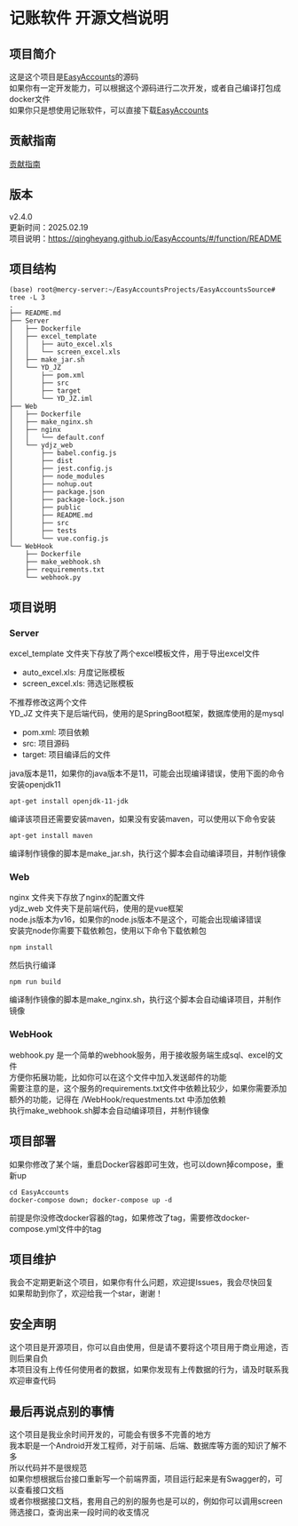 # 记账软件 开源文档说明  
## 项目简介
这是这个项目是[EasyAccounts](https://github.com/QingHeYang/EasyAccounts)的源码  
如果你有一定开发能力，可以根据这个源码进行二次开发，或者自己编译打包成docker文件  
如果你只是想使用记账软件，可以直接下载[EasyAccounts](https://github.com/QingHeYang/EasyAccounts)  

## 贡献指南  
[贡献指南](./CONTRIBUTING.md)

## 版本
v2.4.0   
更新时间：2025.02.19  
项目说明：https://qingheyang.github.io/EasyAccounts/#/function/README

## 项目结构
```Shell
(base) root@mercy-server:~/EasyAccountsProjects/EasyAccountsSource# tree -L 3
.
├── README.md
├── Server
│   ├── Dockerfile
│   ├── excel_template
│   │   ├── auto_excel.xls
│   │   └── screen_excel.xls
│   ├── make_jar.sh
│   └── YD_JZ
│       ├── pom.xml
│       ├── src
│       ├── target
│       └── YD_JZ.iml
├── Web
│   ├── Dockerfile
│   ├── make_nginx.sh
│   ├── nginx
│   │   └── default.conf
│   └── ydjz_web
│       ├── babel.config.js
│       ├── dist
│       ├── jest.config.js
│       ├── node_modules
│       ├── nohup.out
│       ├── package.json
│       ├── package-lock.json
│       ├── public
│       ├── README.md
│       ├── src
│       ├── tests
│       └── vue.config.js
└── WebHook
    ├── Dockerfile
    ├── make_webhook.sh
    ├── requirements.txt
    └── webhook.py
```

## 项目说明
### Server
excel_template 文件夹下存放了两个excel模板文件，用于导出excel文件
- auto_excel.xls: 月度记账模板
- screen_excel.xls: 筛选记账模板  

不推荐修改这两个文件  
YD_JZ 文件夹下是后端代码，使用的是SpringBoot框架，数据库使用的是mysql
- pom.xml: 项目依赖
- src: 项目源码
- target: 项目编译后的文件

java版本是11，如果你的java版本不是11，可能会出现编译错误，使用下面的命令安装openjdk11  
```Shell
apt-get install openjdk-11-jdk
```  
编译该项目还需要安装maven，如果没有安装maven，可以使用以下命令安装  
```Shell
apt-get install maven
```
编译制作镜像的脚本是make_jar.sh，执行这个脚本会自动编译项目，并制作镜像  
  
### Web
nginx 文件夹下存放了nginx的配置文件  
ydjz_web 文件夹下是前端代码，使用的是vue框架  
node.js版本为v16，如果你的node.js版本不是这个，可能会出现编译错误  
安装完node你需要下载依赖包，使用以下命令下载依赖包  
```Shell
npm install
```
然后执行编译  
```Shell
npm run build
```
编译制作镜像的脚本是make_nginx.sh，执行这个脚本会自动编译项目，并制作镜像  

### WebHook  
webhook.py 是一个简单的webhook服务，用于接收服务端生成sql、excel的文件  
方便你拓展功能，比如你可以在这个文件中加入发送邮件的功能  
需要注意的是，这个服务的requirements.txt文件中依赖比较少，如果你需要添加额外的功能，记得在 /WebHook/requestments.txt 中添加依赖  
执行make_webhook.sh脚本会自动编译项目，并制作镜像  

## 项目部署
如果你修改了某个端，重启Docker容器即可生效，也可以down掉compose，重新up  
```Shell
cd EasyAccounts
docker-compose down; docker-compose up -d
```  
前提是你没修改docker容器的tag，如果修改了tag，需要修改docker-compose.yml文件中的tag  

## 项目维护  
我会不定期更新这个项目，如果你有什么问题，欢迎提Issues，我会尽快回复  
如果帮助到你了，欢迎给我一个star，谢谢！  

## 安全声明  
这个项目是开源项目，你可以自由使用，但是请不要将这个项目用于商业用途，否则后果自负  
本项目没有上传任何使用者的数据，如果你发现有上传数据的行为，请及时联系我  
欢迎审查代码  

## 最后再说点别的事情  
这个项目是我业余时间开发的，可能会有很多不完善的地方  
我本职是一个Android开发工程师，对于前端、后端、数据库等方面的知识了解不多  
所以代码并不是很规范  
如果你想根据后台接口重新写一个前端界面，项目运行起来是有Swagger的，可以查看接口文档  
或者你根据接口文档，套用自己的别的服务也是可以的，例如你可以调用screen筛选接口，查询出来一段时间的收支情况
